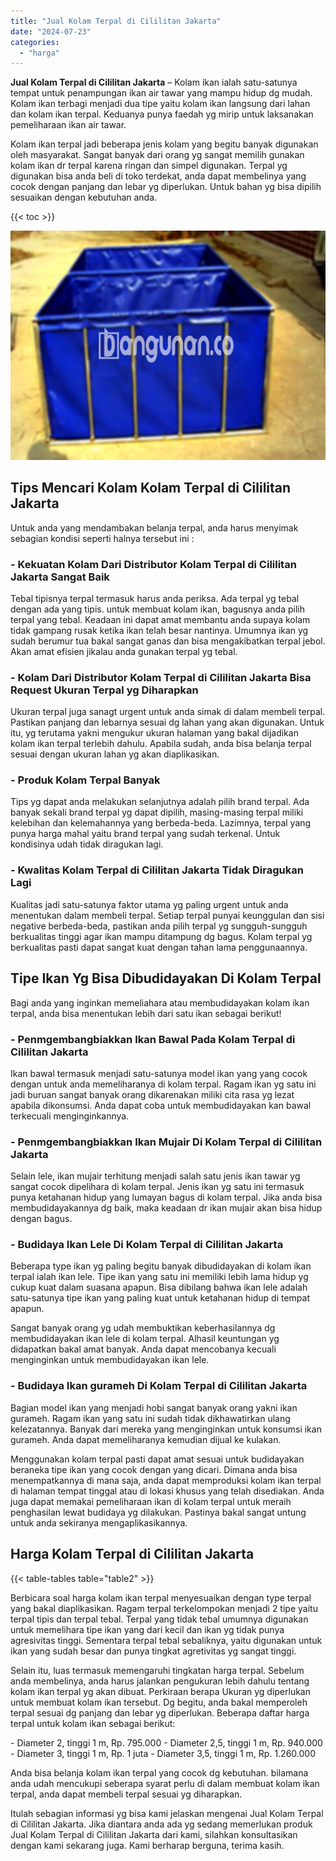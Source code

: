 ```yaml
---
title: "Jual Kolam Terpal di Cililitan Jakarta"
date: "2024-07-23"
categories: 
  - "harga"
---
```


**Jual Kolam Terpal di Cililitan Jakarta** – Kolam ikan ialah satu-satunya tempat untuk penampungan ikan air tawar yang mampu hidup dg mudah. Kolam ikan terbagi menjadi dua tipe yaitu kolam ikan langsung dari lahan dan kolam ikan terpal. Keduanya punya faedah yg mirip untuk laksanakan pemeliharaan ikan air tawar.

Kolam ikan terpal jadi beberapa jenis kolam yang begitu banyak digunakan oleh masyarakat. Sangat banyak dari orang yg sangat memilih gunakan kolam ikan dr terpal karena ringan dan simpel digunakan. Terpal yg digunakan bisa anda beli di toko terdekat, anda dapat membelinya yang cocok dengan panjang dan lebar yg diperlukan. Untuk bahan yg bisa dipilih sesuaikan dengan kebutuhan anda.

{{< toc >}}

![Jual Kolam Terpal di Cililitan Jakarta](/images/jual-kolam-terpal-13.png)

## Tips Mencari Kolam Kolam Terpal di Cililitan Jakarta

Untuk anda yang mendambakan belanja terpal, anda harus menyimak sebagian kondisi seperti halnya tersebut ini :

### \- Kekuatan Kolam Dari Distributor Kolam Terpal di Cililitan Jakarta Sangat Baik

Tebal tipisnya terpal termasuk harus anda periksa. Ada terpal yg tebal dengan ada yang tipis. untuk membuat kolam ikan, bagusnya anda pilih terpal yang tebal. Keadaan ini dapat amat membantu anda supaya kolam tidak gampang rusak ketika ikan telah besar nantinya. Umumnya ikan yg sudah berumur tua bakal sangat ganas dan bisa mengakibatkan terpal jebol. Akan amat efisien jikalau anda gunakan terpal yg tebal.

### \- Kolam Dari Distributor Kolam Terpal di Cililitan Jakarta Bisa Request Ukuran Terpal yg Diharapkan

Ukuran terpal juga sanagt urgent untuk anda simak di dalam membeli terpal. Pastikan panjang dan lebarnya sesuai dg lahan yang akan digunakan. Untuk itu, yg terutama yakni mengukur ukuran halaman yang bakal dijadikan kolam ikan terpal terlebih dahulu. Apabila sudah, anda bisa belanja terpal sesuai dengan ukuran lahan yg akan diaplikasikan.

### \- Produk Kolam Terpal Banyak

Tips yg dapat anda melakukan selanjutnya adalah pilih brand terpal. Ada banyak sekali brand terpal yg dapat dipilih, masing-masing terpal miliki kelebihan dan kelemahannya yang berbeda-beda. Lazimnya, terpal yang punya harga mahal yaitu brand terpal yang sudah terkenal. Untuk kondisinya udah tidak diragukan lagi.

### \- Kwalitas Kolam Terpal di Cililitan Jakarta Tidak Diragukan Lagi

Kualitas jadi satu-satunya faktor utama yg paling urgent untuk anda menentukan dalam membeli terpal. Setiap terpal punyai keunggulan dan sisi negative berbeda-beda, pastikan anda pilih terpal yg sungguh-sungguh berkualitas tinggi agar ikan mampu ditampung dg bagus. Kolam terpal yg berkualitas pasti dapat sangat kuat dengan tahan lama penggunaannya.

## Tipe Ikan Yg Bisa Dibudidayakan Di Kolam Terpal

Bagi anda yang inginkan memeliahara atau membudidayakan kolam ikan terpal, anda bisa menentukan lebih dari satu ikan sebagai berikut!

### \- Penmgembangbiakkan Ikan Bawal Pada Kolam Terpal di Cililitan Jakarta

Ikan bawal termasuk menjadi satu-satunya model ikan yang yang cocok dengan untuk anda memeliharanya di kolam terpal. Ragam ikan yg satu ini jadi buruan sangat banyak orang dikarenakan miliki cita rasa yg lezat apabila dikonsumsi. Anda dapat coba untuk membudidayakan kan bawal terkecuali menginginkannya.

### \- Penmgembangbiakkan Ikan Mujair Di Kolam Terpal di Cililitan Jakarta

Selain lele, ikan mujair terhitung menjadi salah satu jenis ikan tawar yg sangat cocok dipelihara di kolam terpal. Jenis ikan yg satu ini termasuk punya ketahanan hidup yang lumayan bagus di kolam terpal. Jika anda bisa membudidayakannya dg baik, maka keadaan dr ikan mujair akan bisa hidup dengan bagus.

### \- Budidaya Ikan Lele Di Kolam Terpal di Cililitan Jakarta

Beberapa type ikan yg paling begitu banyak dibudidayakan di kolam ikan terpal ialah ikan lele. Tipe ikan yang satu ini memiliki lebih lama hidup yg cukup kuat dalam suasana apapun. Bisa dibilang bahwa ikan lele adalah satu-satunya tipe ikan yang paling kuat untuk ketahanan hidup di tempat apapun.

Sangat banyak orang yg udah membuktikan keberhasilannya dg membudidayakan ikan lele di kolam terpal. Alhasil keuntungan yg didapatkan bakal amat banyak. Anda dapat mencobanya kecuali menginginkan untuk membudidayakan ikan lele.

### \- Budidaya Ikan gurameh Di Kolam Terpal di Cililitan Jakarta

Bagian model ikan yang menjadi hobi sangat banyak orang yakni ikan gurameh. Ragam ikan yang satu ini sudah tidak dikhawatirkan ulang kelezatannya. Banyak dari mereka yang menginginkan untuk konsumsi ikan gurameh. Anda dapat memeliharanya kemudian dijual ke kulakan.

Menggunakan kolam terpal pasti dapat amat sesuai untuk budidayakan beraneka tipe ikan yang cocok dengan yang dicari. Dimana anda bisa menempatkannya di mana saja, anda dapat memproduksi kolam ikan terpal di halaman tempat tinggal atau di lokasi khusus yang telah disediakan. Anda juga dapat memakai pemeliharaan ikan di kolam terpal untuk meraih penghasilan lewat budidaya yg dilakukan. Pastinya bakal sangat untung untuk anda sekiranya mengaplikasikannya.

## Harga Kolam Terpal di Cililitan Jakarta

{{< table-tables table="table2" >}}

Berbicara soal harga kolam ikan terpal menyesuaikan dengan type terpal yang bakal diaplikasikan. Ragam terpal terkelompokan menjadi 2 tipe yaitu terpal tipis dan terpal tebal. Terpal yang tidak tebal umumnya digunakan untuk memelihara tipe ikan yang dari kecil dan ikan yg tidak punya agresivitas tinggi. Sementara terpal tebal sebaliknya, yaitu digunakan untuk ikan yang sudah besar dan punya tingkat agretivitas yg sangat tinggi.

Selain itu, luas termasuk memengaruhi tingkatan harga terpal. Sebelum anda membelinya, anda harus jalankan pengukuran lebih dahulu tentang kolam ikan terpal yg akan dibuat. Perkiraan berapa Ukuran yg diperlukan untuk membuat kolam ikan tersebut. Dg begitu, anda bakal memperoleh terpal sesuai dg panjang dan lebar yg diperlukan. Beberapa daftar harga terpal untuk kolam ikan sebagai berikut:

\- Diameter 2, tinggi 1 m, Rp. 795.000 - Diameter 2,5, tinggi 1 m, Rp. 940.000 - Diameter 3, tinggi 1 m, Rp. 1 juta - Diameter 3,5, tinggi 1 m, Rp. 1.260.000

Anda bisa belanja kolam ikan terpal yang cocok dg kebutuhan. bilamana anda udah mencukupi seberapa syarat perlu di dalam membuat kolam ikan terpal, anda dapat membeli terpal sesuai yg diharapkan.

Itulah sebagian informasi yg bisa kami jelaskan mengenai Jual Kolam Terpal di Cililitan Jakarta. Jika diantara anda ada yg sedang memerlukan produk Jual Kolam Terpal di Cililitan Jakarta dari kami, silahkan konsultasikan dengan kami sekarang juga. Kami berharap berguna, terima kasih.
